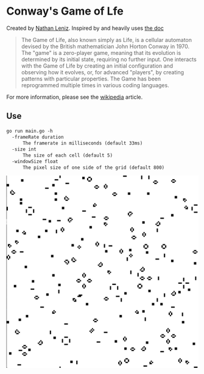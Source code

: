 # Conway's Game of Lfe

Created by [Nathan Leniz](https://github.com/terakilobyte).
Inspired by and heavily uses [the doc](https://golang.org/doc/play/life.go)

> The Game of Life, also known simply as Life, is a cellular automaton devised by the British mathematician John Horton Conway in 1970. The "game" is a zero-player game, meaning that its evolution is determined by its initial state, requiring no further input. One interacts with the Game of Life by creating an initial configuration and observing how it evolves, or, for advanced "players", by creating patterns with particular properties. The Game has been reprogrammed multiple times in various coding languages.

For more information, please see the [wikipedia](https://en.wikipedia.org/wiki/Conway%27s_Game_of_Life) article.

## Use

    go run main.go -h
      -frameRate duration
          The framerate in milliseconds (default 33ms)
      -size int
          The size of each cell (default 5)
      -windowSize float
          The pixel size of one side of the grid (default 800)

![life](life.png)
